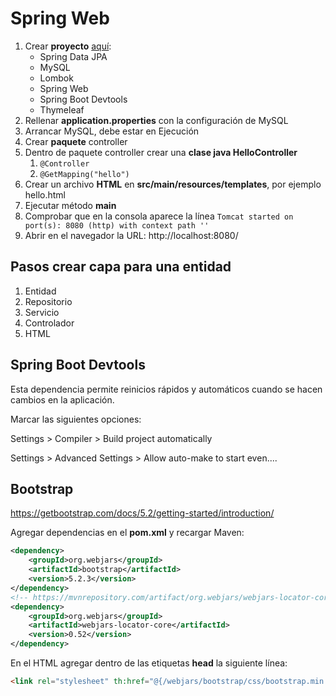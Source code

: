 
# Spring Web

1. Crear **proyecto** [aquí](https://start.spring.io/#!type=maven-project&language=java&platformVersion=3.0.2&packaging=jar&jvmVersion=19&groupId=com.example&artifactId=spring-c05-web&name=spring-c05-web&description=Demo%20project%20for%20Spring%20Boot&packageName=com.example&dependencies=data-jpa,mysql,lombok,web,devtools,thymeleaf): 
	* Spring Data JPA
	* MySQL
	* Lombok
	* Spring Web
	* Spring Boot Devtools
	* Thymeleaf
2. Rellenar **application.properties** con la configuración de MySQL
3. Arrancar MySQL, debe estar en Ejecución
4. Crear **paquete** controller
5. Dentro de paquete controller crear una **clase java HelloController**
	1. ``@Controller``
	2. ``@GetMapping("hello")``
6. Crear un archivo **HTML** en **src/main/resources/templates**, por ejemplo hello.html
7. Ejecutar método **main**
8. Comprobar que en la consola aparece la línea ``Tomcat started on port(s): 8080 (http) with context path ''``
9. Abrir en el navegador la URL: http://localhost:8080/

## Pasos crear capa para una entidad

1. Entidad
2. Repositorio
3. Servicio
4. Controlador
5. HTML

## Spring Boot Devtools

Esta dependencia permite reinicios rápidos y automáticos cuando se hacen cambios en la aplicación.

Marcar las siguientes opciones:

Settings > Compiler > Build project automatically

Settings > Advanced Settings > Allow auto-make to start even....


## Bootstrap

https://getbootstrap.com/docs/5.2/getting-started/introduction/

Agregar dependencias en el **pom.xml** y recargar Maven:

```xml
<dependency>  
    <groupId>org.webjars</groupId>  
    <artifactId>bootstrap</artifactId>  
    <version>5.2.3</version>  
</dependency>  
<!-- https://mvnrepository.com/artifact/org.webjars/webjars-locator-core -->  
<dependency>  
    <groupId>org.webjars</groupId>  
    <artifactId>webjars-locator-core</artifactId>  
    <version>0.52</version>  
</dependency>
```

En el HTML agregar dentro de las etiquetas **head** la siguiente línea:

```html
<link rel="stylesheet" th:href="@{/webjars/bootstrap/css/bootstrap.min.css}"/>
```